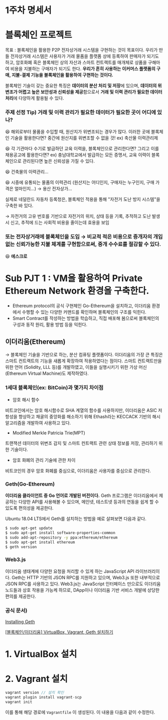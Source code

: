 # 1주차 명세서

# 블록체인 프로젝트

목표 : 블록체인을 활용한 P2P 전자상거래 시스템을 구현하는 것이 목표이다. 우리가 만들 전자상거래 시스템은 사용자가 거래 물품을 플랫폼 상에 등록하여 판매자가 되기도 하고, 암호화폐 혹은 블록체인 상의 자산과 스마트 컨트랙트를 매개체로 상품을 구해마여 비용을 지불하는 구매자가 되기도 한다. **우리가 흔히 사용하는 이커머스 플랫폼의 구매, 지불-결제 기능을 블록체인을 활용하여 구현하는 것이다.**

블록체인 기술이 갖는 중요한 특징은 **데이터의 분산 처리 및 저장**에 있으며, **데이터의 위변조가 어렵고 높은 보안성과 신뢰성을 제공**함으로서 **거래 및 이력 관리가 필요한 데이터 처리**에 다양하게 활용될 수 있다.

### 주제 선정 Tip) 거래 및 이력 관리가 필요한 데이터가 필요한 곳이 어디에 있나?

😆 해외로부터 물품을 수입할 때, 원산지가 위변조되는 경우가 많다. 이러한 곳에 블록체인 기술을 활용한다면? 중간에 원산지를 위변조할 수 없을 것! ex) 축산물 이력관리제

😆 각 기관마다 수기로 발급하던 교육 이력을, 블록체인으로 관리한다면? 그리고 이를 채용공고에 활용한다면? ex) 충남대학교에서 발급하는 모든 증명서, 교육 이력이 블록체인으로 관리된다면 높은 신뢰성을 가질 수 있다.

😆 건축물의 이력관리... 

😆 시중에 유통되는 물품의 이력관리 (원산지는 어디인지, 구매자는 누구인지, 구매 가격은 얼마인지...) → 용산 전자상가...

실제로 네덜란드 자동차 등록청은, 블록체인 적용을 통해 "자전거 도난 방지 시스템"을 구축한 바 있다.

→ 자전거의 고유 번호를 기반으로 자전거의 위치, 상태 등을 기록, 추적하고 도난 발생 시 신고, 추적에 드는 사회적 비용을 줄이는데 효용을 보임

### 또는 전자상거래에 블록체인을 도입 → 비교적 적은 비용으로 중개자의 개입 없는 신뢰가능한 지불 체계를 구현함으로써, 중개 수수료를 절감할 수 있다.

😆 **에스크로**

# Sub PJT 1 : VM을 활용하여 Private Ethereum Network 환경을 구축한다.

- Ethereum protocol의 공식 구현체인 Go-Ethereum을 설치하고, 이더리움 환경에서 수행할 수 있는 다양한 커맨드를 확인하며 블록체인의 구조를 익힌다.
- Smart Contract를 작성하는 방법을 학습하고, 직접 배포해 봄으로써 블록체인의 구성과 동작 원리, 활용 방법 등을 익힌다.

## 이더리움(Ethereum)

→ 블록체인 기술을 기반으로 하는, 분산 컴퓨팅 플랫폼이다. 이더리움의 가장 큰 특징은 스마트 컨트랙트의 기능을 새롭게 확장하여 적용하였다는 점이다. 스마트 컨트랙트만을 위한 언어 (Solidity, LLL 등)를 개발하였고, 이들을 실행시키기 위한 가상 머신(Ethereum Virtual Machine)도 제작하였다.

### 1세대 블록체인(ex: BitCoin)과 몇가지 차이점

- 암호 해시 함수

비트코인에서는 암호 해시함수로 SHA 계열의 함수를 사용하지만, 이더리움은 ASIC 저항성을 향상하고 채굴의 중앙화를 해소하기 위해 Ethash라는 KECCACK 기반의 해시 알고리즘을 개발하여 사용하고 있다.

- Modified Merkle Patricia Trie(MPT)

트랜잭션 데이터의 위변조 감지 및 스마트 컨트랙트 관련 상태 정보를 저장, 관리하기 위한 기술이다. 

- 암호 화폐의 관리 기술에 관한 차이

비트코인의 경우 암호 화폐를 중심으로, 이더리움은 사용자를 중심으로 관리한다.

### Geth(Go-Ethereum)

**이더리움 클라이언트 중 Go 언어로 개발된 버전이다.** Geth 프로그램은 이더리움에서 제공하는 다양한 API를 사용해볼 수 있으며, 메인넷, 테스트넷 등과의 연동을 쉽게 할 수 있도록 편의성을 제공한다.

Ubuntu 18.04 LTS에서 Geth를 설치하는 방법을 예로 살펴보면 다음과 같다. 

```bash
$ sudo apt-get update
$ sudo apt-get install software-properties-common
$ sudo add-apt-repository -y ppa:ethereum/ethereum
$ sudo apt-get install ethereum
$ geth version
```

### Web3.js

이더리움 생태계에 다양한 요청을 처리할 수 있게 하는 JavaScript API 라이브러리이다. Geth는 HTTP 기반의 JSON RPC를 지원하고 있으며, Web3.js 또한 내부적으로 JSON RPC를 사용하고 있다. Web3.js는 JavaScript 인터페이스 만으로도 이더리움 노드들과 상호 작용을 가능케 하므로, DApp이나 이더리움 기반 서비스 개발에 상당한 편의를 제공한다. 

### 공식 문서)

[Installing Geth](https://geth.ethereum.org/docs/install-and-build/installing-geth#install-on-ubuntu-via-ppas)

[[블록체인/이더리움] VirtualBox, Vagrant, Geth 설치하기](https://m.blog.naver.com/PostView.naver?isHttpsRedirect=true&blogId=gomsun12&logNo=222077313109)

# 1. VirtualBox 설치

# 2. Vagrant 설치

```java
vagrant version // 설치 확인
vagrant plugin install vagrant-scp
vagrant init
```

이를 통해 해당 경로에 `Vagrantfile` 이 생성된다. 이 내용을 다음과 같이 수정한다.